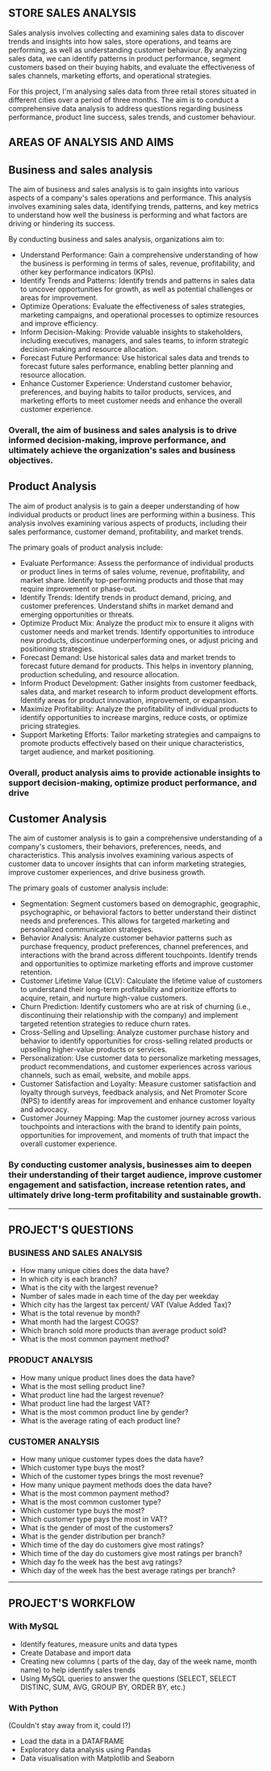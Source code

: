 ## STORE SALES ANALYSIS

Sales analysis involves collecting and examining sales data to discover trends and insights into how sales, store operations, and teams are performing, as well as understanding customer behaviour. 
By analyzing sales data, we can identify patterns in product performance, segment customers based on their buying habits, and evaluate the effectiveness of sales channels, marketing efforts, 
and operational strategies.

For this project, I'm analysing sales data from three retail stores situated in different cities over a period of three months. 
The aim is to conduct a comprehensive data analysis to address questions regarding business performance, product line success, sales trends, and customer behaviour.



## AREAS OF ANALYSIS AND AIMS

## Business and sales analysis<br/>
The aim of business and sales analysis is to gain insights into various aspects of a company's sales operations and performance. This analysis involves examining sales data, identifying trends, patterns, 
and key metrics to understand how well the business is performing and what factors are driving or hindering its success.<br/>

By conducting business and sales analysis, organizations aim to:<br/>

* Understand Performance: Gain a comprehensive understanding of how the business is performing in terms of sales, revenue, profitability, and other key performance indicators (KPIs).
* Identify Trends and Patterns: Identify trends and patterns in sales data to uncover opportunities for growth, as well as potential challenges or areas for improvement.
* Optimize Operations: Evaluate the effectiveness of sales strategies, marketing campaigns, and operational processes to optimize resources and improve efficiency.
* Inform Decision-Making: Provide valuable insights to stakeholders, including executives, managers, and sales teams, to inform strategic decision-making and resource allocation.
* Forecast Future Performance: Use historical sales data and trends to forecast future sales performance, enabling better planning and resource allocation.
* Enhance Customer Experience: Understand customer behavior, preferences, and buying habits to tailor products, services, and marketing efforts to meet customer needs and enhance the overall customer experience.
### Overall, the aim of business and sales analysis is to drive informed decision-making, improve performance, and ultimately achieve the organization's sales and business objectives.








## Product Analysis<br/>
The aim of product analysis is to gain a deeper understanding of how individual products or product lines are performing within a business. 
This analysis involves examining various aspects of products, including their sales performance, customer demand, profitability, and market trends.<br/>

The primary goals of product analysis include:

* Evaluate Performance: Assess the performance of individual products or product lines in terms of sales volume, revenue, profitability, and market share. Identify top-performing products and those that may require improvement or phase-out.
* Identify Trends: Identify trends in product demand, pricing, and customer preferences. Understand shifts in market demand and emerging opportunities or threats.
* Optimize Product Mix: Analyze the product mix to ensure it aligns with customer needs and market trends. Identify opportunities to introduce new products, discontinue underperforming ones, or adjust pricing and positioning strategies.
* Forecast Demand: Use historical sales data and market trends to forecast future demand for products. This helps in inventory planning, production scheduling, and resource allocation.
* Inform Product Development: Gather insights from customer feedback, sales data, and market research to inform product development efforts. Identify areas for product innovation, improvement, or expansion.
* Maximize Profitability: Analyze the profitability of individual products to identify opportunities to increase margins, reduce costs, or optimize pricing strategies.
* Support Marketing Efforts: Tailor marketing strategies and campaigns to promote products effectively based on their unique characteristics, target audience, and market positioning.
### Overall, product analysis aims to provide actionable insights to support decision-making, optimize product performance, and drive




## Customer Analysis<br/>
The aim of customer analysis is to gain a comprehensive understanding of a company's customers, their behaviors, preferences, needs, and characteristics. 
This analysis involves examining various aspects of customer data to uncover insights that can inform marketing strategies, improve customer experiences, and drive business growth.<br/>

The primary goals of customer analysis include:

* Segmentation: Segment customers based on demographic, geographic, psychographic, or behavioral factors to better understand their distinct needs and preferences. This allows for targeted marketing
  and personalized communication strategies.
* Behavior Analysis: Analyze customer behavior patterns such as purchase frequency, product preferences, channel preferences, and interactions with the brand across different touchpoints.
  Identify trends and opportunities to optimize marketing efforts and improve customer retention.
* Customer Lifetime Value (CLV): Calculate the lifetime value of customers to understand their long-term profitability and prioritize efforts to acquire, retain, and nurture high-value customers.
* Churn Prediction: Identify customers who are at risk of churning (i.e., discontinuing their relationship with the company) and implement targeted retention strategies to reduce churn rates.
* Cross-Selling and Upselling: Analyze customer purchase history and behavior to identify opportunities for cross-selling related products or upselling higher-value products or services.
* Personalization: Use customer data to personalize marketing messages, product recommendations, and customer experiences across various channels, such as email, website, and mobile apps.
* Customer Satisfaction and Loyalty: Measure customer satisfaction and loyalty through surveys, feedback analysis, and Net Promoter Score (NPS) to identify areas for improvement and
  enhance customer loyalty and advocacy.
* Customer Journey Mapping: Map the customer journey across various touchpoints and interactions with the brand to identify pain points, opportunities for improvement, and moments of truth
  that impact the overall customer experience.
### By conducting customer analysis, businesses aim to deepen their understanding of their target audience, improve customer engagement and satisfaction, increase retention rates, and ultimately drive long-term profitability and sustainable growth.
-------------------------------------------------------------------------------------------------------------------------------------------------------------------------------------------------------------------
## PROJECT'S QUESTIONS

### BUSINESS AND SALES ANALYSIS
* How many unique cities does the data have?
* In which city is each branch?
* What is the city with the largest revenue?
* Number of sales made in each time of the day per weekday
* Which city has the largest tax percent/ VAT (Value Added Tax)?
* What is the total revenue by month?
* What month had the largest COGS?
* Which branch sold more products than average product sold?
* What is the most common payment method?

### PRODUCT ANALYSIS
* How many unique product lines does the data have?
* What is the most selling product line?
* What product line had the largest revenue?
* What product line had the largest VAT?
* What is the most common product line by gender?
* What is the average rating of each product line?
  
### CUSTOMER ANALYSIS
* How many unique customer types does the data have?
* Which customer type buys the most?
* Which of the customer types brings the most revenue?
* How many unique payment methods does the data have?
* What is the most common payment method?
* What is the most common customer type?
* Which customer type buys the most?
* Which customer type pays the most in VAT?
* What is the gender of most of the customers?
* What is the gender distribution per branch?
* Which time of the day do customers give most ratings?
* Which time of the day do customers give most ratings per branch?
* Which day fo the week has the best avg ratings?
* Which day of the week has the best average ratings per branch?

-------------------------------------------------------------------------------------------------------------------------------------------------------------------------------------------------------------------
## PROJECT'S WORKFLOW
### With MySQL
* Identify features, measure units and data types
* Create Database and import data
* Creating new columns ( parts of the day, day of the week name, month name) to help identify sales trends
* Using MySQL queries to answer the questions (SELECT, SELECT DISTINC, SUM, AVG, GROUP BY, ORDER BY, etc.)

### With Python
(Couldn't stay away from it, could I?)
* Load the data in a DATAFRAME 
* Exploratory data analysis using Pandas
* Data visualisation with Matplotlib and Seaborn
